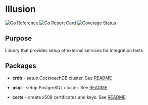 # Illusion

[![Go Reference](https://pkg.go.dev/badge/github.com/akramarenkov/illusion.svg)](https://pkg.go.dev/github.com/akramarenkov/illusion)
[![Go Report Card](https://goreportcard.com/badge/github.com/akramarenkov/illusion)](https://goreportcard.com/report/github.com/akramarenkov/illusion)
[![Coverage Status](https://coveralls.io/repos/github/akramarenkov/illusion/badge.svg)](https://coveralls.io/github/akramarenkov/illusion)

## Purpose

Library that provides setup of external services for integration tests

## Packages

* **crdb** - setup CockroachDB cluster. See [README](crdb/README.md)

* **psql** - setup PostgreSQL cluster. See [README](psql/README.md)

* **certs** - create x509 certificates and keys. See [README](certs/README.md)
